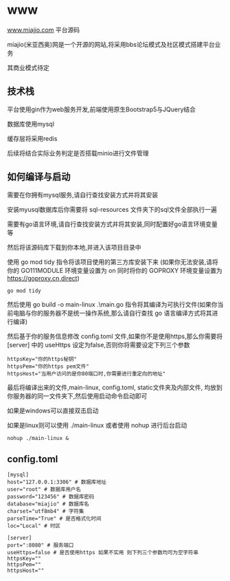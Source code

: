 # www
www.miajio.com 平台源码

miajio(米亚西奥)网是一个开源的网站,将采用bbs论坛模式及社区模式搭建平台业务

其商业模式待定

## 技术栈
平台使用gin作为web服务开发,前端使用原生Bootstrap5与JQuery结合

数据库使用mysql

缓存层将采用redis

后续将结合实际业务判定是否搭载minio进行文件管理

## 如何编译与启动
需要在你拥有mysql服务,请自行查找安装方式并将其安装

安装myusql数据库后你需要将 sql-resources 文件夹下的sql文件全部执行一遍

需要有go语言环境,请自行查找安装方式并将其安装,同时配置好go语言环境变量等

然后将该源码库下载到你本地,并进入该项目目录中

使用 go mod tidy 指令将该项目使用的第三方库安装下来 (如果你无法安装,请将你的 GO111MODULE 环境变量设置为 on 同时将你的 GOPROXY 环境变量设置为 https://goproxy.cn,direct)
```
go mod tidy
```

然后使用 go build -o main-linux .\main.go 指令将其编译为可执行文件(如果你当前电脑与你的服务器不是统一操作系统,那么请自行查找 go 语言编译方式将其进行编译)

然后基于你的服务信息修改 config.toml 文件,如果你不是使用https,那么你需要将 [server] 中的 useHttps 设定为false,否则你将需要设定下列三个参数
```
httpsKey="你的https秘钥"
httpsPem="你的https pem文件"
httpsHost="当用户访问的是你80端口时,你需要进行重定向的地址"
```

最后将编译出来的文件,main-linux, config.toml, static文件夹及内部文件, 均放到你服务器的同一文件夹下,然后使用启动命令启动即可

如果是windows可以直接双击启动

如果是linux则可以使用 ./main-linux 或者使用 nohup 进行后台启动

```
nohup ./main-linux &
```

## config.toml
```
[mysql]
host="127.0.0.1:3306" # 数据库地址
user="root" # 数据库用户名
password="123456" # 数据库密码
database="miajio" # 数据库名
charset="utf8mb4" # 字符集
parseTime="True" # 是否格式化时间
loc="Local" # 时区

[server]
port=":8080" # 服务端口
useHttps=false # 是否使用https 如果不实用 则下列三个参数均可为空字符串
httpsKey="" 
httpsPem=""
httpsHost=""

```

